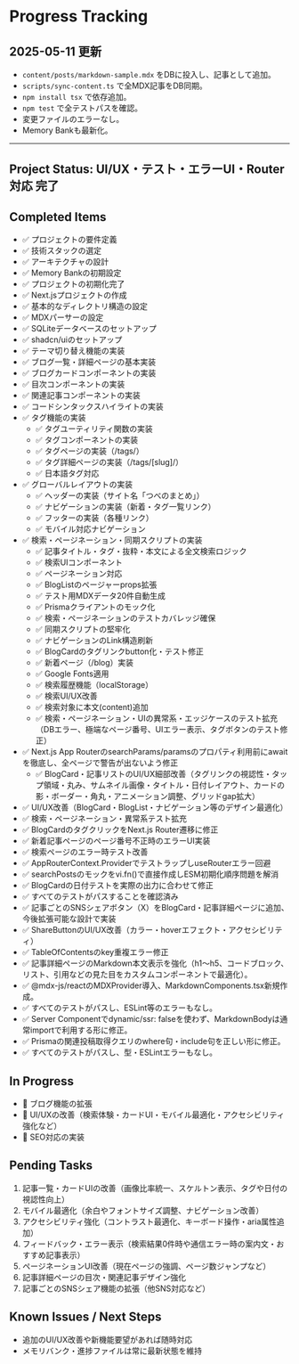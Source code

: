 # Progress Tracking

## 2025-05-11 更新

- `content/posts/markdown-sample.mdx` をDBに投入し、記事として追加。
- `scripts/sync-content.ts` で全MDX記事をDB同期。
- `npm install tsx` で依存追加。
- `npm test` で全テストパスを確認。
- 変更ファイルのエラーなし。
- Memory Bankも最新化。

---

## Project Status: UI/UX・テスト・エラーUI・Router対応 完了

## Completed Items

- ✅ プロジェクトの要件定義
- ✅ 技術スタックの選定
- ✅ アーキテクチャの設計
- ✅ Memory Bankの初期設定
- ✅ プロジェクトの初期化完了
- ✅ Next.jsプロジェクトの作成
- ✅ 基本的なディレクトリ構造の設定
- ✅ MDXパーサーの設定
- ✅ SQLiteデータベースのセットアップ
- ✅ shadcn/uiのセットアップ
- ✅ テーマ切り替え機能の実装
- ✅ ブログ一覧・詳細ページの基本実装
- ✅ ブログカードコンポーネントの実装
- ✅ 目次コンポーネントの実装
- ✅ 関連記事コンポーネントの実装
- ✅ コードシンタックスハイライトの実装
- ✅ タグ機能の実装
  - ✅ タグユーティリティ関数の実装
  - ✅ タグコンポーネントの実装
  - ✅ タグページの実装（/tags/）
  - ✅ タグ詳細ページの実装（/tags/[slug]/）
  - ✅ 日本語タグ対応
- ✅ グローバルレイアウトの実装
  - ✅ ヘッダーの実装（サイト名「つべのまとめ」）
  - ✅ ナビゲーションの実装（新着・タグ一覧リンク）
  - ✅ フッターの実装（各種リンク）
  - ✅ モバイル対応ナビゲーション
- ✅ 検索・ページネーション・同期スクリプトの実装
  - ✅ 記事タイトル・タグ・抜粋・本文による全文検索ロジック
  - ✅ 検索UIコンポーネント
  - ✅ ページネーション対応
  - ✅ BlogListのページャーprops拡張
  - ✅ テスト用MDXデータ20件自動生成
  - ✅ Prismaクライアントのモック化
  - ✅ 検索・ページネーションのテストカバレッジ確保
  - ✅ 同期スクリプトの堅牢化
  - ✅ ナビゲーションのLink構造刷新
  - ✅ BlogCardのタグリンクbutton化・テスト修正
  - ✅ 新着ページ（/blog）実装
  - ✅ Google Fonts適用
  - ✅ 検索履歴機能（localStorage）
  - ✅ 検索UI/UX改善
  - ✅ 検索対象に本文(content)追加
  - ✅ 検索・ページネーション・UIの異常系・エッジケースのテスト拡充（DBエラー、極端なページ番号、UIエラー表示、タグボタンのテスト修正）
- ✅ Next.js App RouterのsearchParams/paramsのプロパティ利用前にawaitを徹底し、全ページで警告が出ないよう修正
  - ✅ BlogCard・記事リストのUI/UX細部改善（タグリンクの視認性・タップ領域・丸み、サムネイル画像・タイトル・日付レイアウト、カードの影・ボーダー・角丸・アニメーション調整、グリッドgap拡大）
- ✅ UI/UX改善（BlogCard・BlogList・ナビゲーション等のデザイン最適化）
- ✅ 検索・ページネーション・異常系テスト拡充
- ✅ BlogCardのタグクリックをNext.js Router遷移に修正
- ✅ 新着記事ページのページ番号不正時のエラーUI実装
- ✅ 検索ページのエラー時テスト改善
- ✅ AppRouterContext.ProviderでテストラップしuseRouterエラー回避
- ✅ searchPostsのモックをvi.fn()で直接作成しESM初期化順序問題を解消
- ✅ BlogCardの日付テストを実際の出力に合わせて修正
- ✅ すべてのテストがパスすることを確認済み
- ✅ 記事ごとのSNSシェアボタン（X）をBlogCard・記事詳細ページに追加、今後拡張可能な設計で実装
- ✅ ShareButtonのUI/UX改善（カラー・hoverエフェクト・アクセシビリティ）
- ✅ TableOfContentsのkey重複エラー修正
- ✅ 記事詳細ページのMarkdown本文表示を強化（h1〜h5、コードブロック、リスト、引用などの見た目をカスタムコンポーネントで最適化）。
- ✅ @mdx-js/reactのMDXProvider導入、MarkdownComponents.tsx新規作成。
- ✅ すべてのテストがパスし、ESLint等のエラーもなし。
- ✅ Server Componentでdynamic/ssr: falseを使わず、MarkdownBodyは通常importで利用する形に修正。
- ✅ Prismaの関連投稿取得クエリのwhere句・include句を正しい形に修正。
- ✅ すべてのテストがパスし、型・ESLintエラーもなし。

## In Progress

- 🚧 ブログ機能の拡張
- 🚧 UI/UXの改善（検索体験・カードUI・モバイル最適化・アクセシビリティ強化など）
- 🚧 SEO対応の実装

## Pending Tasks

1. 記事一覧・カードUIの改善（画像比率統一、スケルトン表示、タグや日付の視認性向上）
2. モバイル最適化（余白やフォントサイズ調整、ナビゲーション改善）
3. アクセシビリティ強化（コントラスト最適化、キーボード操作・aria属性追加）
4. フィードバック・エラー表示（検索結果0件時や通信エラー時の案内文・おすすめ記事表示）
5. ページネーションUI改善（現在ページの強調、ページ数ジャンプなど）
6. 記事詳細ページの目次・関連記事デザイン強化
7. 記事ごとのSNSシェア機能の拡張（他SNS対応など）

## Known Issues / Next Steps

- 追加のUI/UX改善や新機能要望があれば随時対応
- メモリバンク・進捗ファイルは常に最新状態を維持
